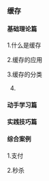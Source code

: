 ### 缓存

#### 基础理论篇

1.什么是缓存  

2.缓存的应用

3.缓存的分类

4.

#### 动手学习篇





#### 实践技巧篇



#### 综合案例

1.支付

2.秒杀

#### 
